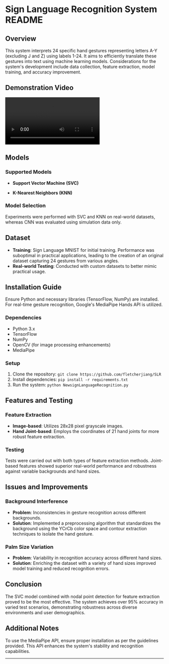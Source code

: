 # Sign Language Recognition System README

## Overview
This system interprets 24 specific hand gestures representing letters A-Y (excluding J and Z) using labels 1-24. It aims to efficiently translate these gestures into text using machine learning models. Considerations for the system's development include data collection, feature extraction, model training, and accuracy improvement.



## Demonstration Video

![Demo Video](https://github.com/fletcherjiang/SLR/tree/main/videoA1_video.mp4)

## Models
### Supported Models
- **Support Vector Machine (SVC)**

- **K-Nearest Neighbors (KNN)**

  

### Model Selection
Experiments were performed with SVC and KNN on real-world datasets, whereas CNN was evaluated using simulation data only.

## Dataset
- **Training**: Sign Language MNIST for initial training. Performance was suboptimal in practical applications, leading to the creation of an original dataset capturing 24 gestures from various angles.
- **Real-world Testing**: Conducted with custom datasets to better mimic practical usage.

## Installation Guide
Ensure Python and necessary libraries (TensorFlow, NumPy) are installed. For real-time gesture recognition, Google's MediaPipe Hands API is utilized.

### Dependencies
- Python 3.x
- TensorFlow
- NumPy
- OpenCV (for image processing enhancements)
- MediaPipe

### Setup
1. Clone the repository: `git clone https://github.com/fletcherjiang/SLR`
2. Install dependencies: `pip install -r requirements.txt`
3. Run the system: `python NewsignLanguageRecognition.py`

## Features and Testing
### Feature Extraction
- **Image-based**: Utilizes 28x28 pixel grayscale images.
- **Hand Joint-based**: Employs the coordinates of 21 hand joints for more robust feature extraction.

### Testing
Tests were carried out with both types of feature extraction methods. Joint-based features showed superior real-world performance and robustness against variable backgrounds and hand sizes.

## Issues and Improvements
### Background Interference
- **Problem**: Inconsistencies in gesture recognition across different backgrounds.
- **Solution**: Implemented a preprocessing algorithm that standardizes the background using the YCrCb color space and contour extraction techniques to isolate the hand gesture.

### Palm Size Variation
- **Problem**: Variability in recognition accuracy across different hand sizes.
- **Solution**: Enriching the dataset with a variety of hand sizes improved model training and reduced recognition errors.

## Conclusion
The SVC model combined with nodal point detection for feature extraction proved to be the most effective. The system achieves over 95% accuracy in varied test scenarios, demonstrating robustness across diverse environments and user demographics.

## Additional Notes
To use the MediaPipe API, ensure proper installation as per the guidelines provided. This API enhances the system's stability and recognition capabilities.

---

